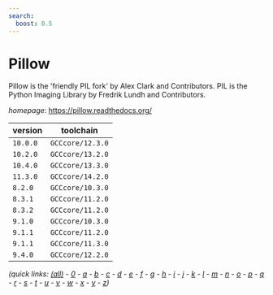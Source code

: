 ```yaml
---
search:
  boost: 0.5
---
```

# Pillow

Pillow is the 'friendly PIL fork' by Alex Clark and Contributors.  PIL is the Python Imaging Library by Fredrik Lundh and Contributors.

*homepage*: <https://pillow.readthedocs.org/>

version | toolchain
--------|----------
``10.0.0`` | ``GCCcore/12.3.0``
``10.2.0`` | ``GCCcore/13.2.0``
``10.4.0`` | ``GCCcore/13.3.0``
``11.3.0`` | ``GCCcore/14.2.0``
``8.2.0`` | ``GCCcore/10.3.0``
``8.3.1`` | ``GCCcore/11.2.0``
``8.3.2`` | ``GCCcore/11.2.0``
``9.1.0`` | ``GCCcore/10.3.0``
``9.1.1`` | ``GCCcore/11.2.0``
``9.1.1`` | ``GCCcore/11.3.0``
``9.4.0`` | ``GCCcore/12.2.0``


*(quick links: [(all)](../index.md) - [0](../0/index.md) - [a](../a/index.md) - [b](../b/index.md) - [c](../c/index.md) - [d](../d/index.md) - [e](../e/index.md) - [f](../f/index.md) - [g](../g/index.md) - [h](../h/index.md) - [i](../i/index.md) - [j](../j/index.md) - [k](../k/index.md) - [l](../l/index.md) - [m](../m/index.md) - [n](../n/index.md) - [o](../o/index.md) - [p](../p/index.md) - [q](../q/index.md) - [r](../r/index.md) - [s](../s/index.md) - [t](../t/index.md) - [u](../u/index.md) - [v](../v/index.md) - [w](../w/index.md) - [x](../x/index.md) - [y](../y/index.md) - [z](../z/index.md))*


